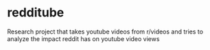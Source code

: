 # redditube
Research project that takes youtube videos from r/videos and tries to analyze the impact reddit has on youtube video views
